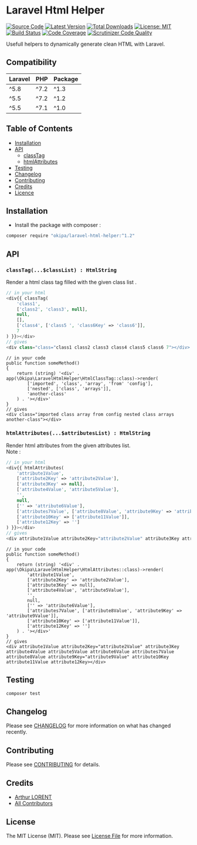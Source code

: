 # Laravel Html Helper

[![Source Code](https://img.shields.io/badge/source-okipa/laravel--html--helper-blue.svg)](https://github.com/Okipa/laravel-html-helper)
[![Latest Version](https://img.shields.io/github/release/okipa/laravel-html-helper.svg?style=flat-square)](https://github.com/Okipa/laravel-html-helper/releases)
[![Total Downloads](https://img.shields.io/packagist/dt/okipa/laravel-html-helper.svg?style=flat-square)](https://packagist.org/packages/okipa/laravel-html-helper)
[![License: MIT](https://img.shields.io/badge/License-MIT-blue.svg)](https://opensource.org/licenses/MIT)
[![Build Status](https://scrutinizer-ci.com/g/Okipa/laravel-html-helper/badges/build.png?b=master)](https://scrutinizer-ci.com/g/Okipa/laravel-html-helper/build-status/master)
[![Code Coverage](https://scrutinizer-ci.com/g/Okipa/laravel-html-helper/badges/coverage.png?b=master)](https://scrutinizer-ci.com/g/Okipa/laravel-html-helper/?branch=master)
[![Scrutinizer Code Quality](https://scrutinizer-ci.com/g/Okipa/laravel-html-helper/badges/quality-score.png?b=master)](https://scrutinizer-ci.com/g/Okipa/laravel-html-helper/?branch=master)

Usefull helpers to dynamically generate clean HTML with Laravel.

## Compatibility

| Laravel | PHP | Package |
|---|---|---|
| ^5.8 | ^7.2 | ^1.3 |
| ^5.5 | ^7.2 | ^1.2 |
| ^5.5 | ^7.1 | ^1.0 |

## Table of Contents
- [Installation](#installation)
- [API](#api)
  - [classTag](#classtag)
  - [htmlAttributes](#htmlattributes)
- [Testing](#testing)
- [Changelog](#changelog)
- [Contributing](#contributing)
- [Credits](#credits)
- [Licence](#license)

## Installation

- Install the package with composer :
```bash
composer require "okipa/laravel-html-helper:^1.2"
```

## API

### `classTag(...$classList) : HtmlString`
Render a html class tag filled with the given class list .  

```php
// in your html
<div{{ classTag(
    'class1',
    ['class2', 'class3', null],
    null,
    [],
    ['class4', ['class5 ', 'class6Key' => 'class6']],
    7
) }}></div>
// gives
<div class="class="class1 class2 class3 class4 class5 class6 7"></div>
```

```
// in your code
public function someMethod()
{
    return (string) '<div' . app(\Okipa\LaravelHtmlHelper\HtmlClassTag::class)->render(
        ['imported', 'class', 'array', 'from' 'config'],
        ['nested', ['class', 'arrays']],
        'another-class'
    ) . '></div>'
}
// gives
<div class="imported class array from config nested class arrays another-class"></div>
```

### `htmlAttributes(...$attributesList) : HtmlString`
Render html attributes from the given attributes list.  
Note : 

```php
// in your html
<div{{ htmlAttributes(
    'attribute1Value',
    ['attribute2Key' => 'attribute2Value'],
    ['attribute3Key' => null],
    ['attribute4Value', 'attribute5Value'],
    '',
    null,
    ['' => 'attribute6Value'],
    ['attributes7Value', ['attribute8Value', 'attribute9Key' => 'attribute9Value']],
    ['attribute10Key' => ['attribute11Value']],
    ['attribute12Key' => '']
) }}></div>
// gives
<div attribute1Value attribute2Key="attribute2Value" attribute3Key attribute4Value attribute5Value attribute6Value attributes7Value attribute8Value attribute9Key="attribute9Value" attribute10Key attribute11Value attribute12Key></div>
```

```
// in your code
public function someMethod()
{
    return (string) '<div' . app(\Okipa\LaravelHtmlHelper\HtmlAttributes::class)->render(
        'attribute1Value',
        ['attribute2Key' => 'attribute2Value'],
        ['attribute3Key' => null],
        ['attribute4Value', 'attribute5Value'],
        '',
        null,
        ['' => 'attribute6Value'],
        ['attributes7Value', ['attribute8Value', 'attribute9Key' => 'attribute9Value']],
        ['attribute10Key' => ['attribute11Value']],
        ['attribute12Key' => '']
    ) . '></div>'
}
// gives
<div attribute1Value attribute2Key="attribute2Value" attribute3Key attribute4Value attribute5Value attribute6Value attributes7Value attribute8Value attribute9Key="attribute9Value" attribute10Key attribute11Value attribute12Key></div>
```

## Testing

```bash
composer test
```

## Changelog

Please see [CHANGELOG](CHANGELOG.md) for more information on what has changed recently.

## Contributing

Please see [CONTRIBUTING](CONTRIBUTING.md) for details.

## Credits

- [Arthur LORENT](https://github.com/okipa)
- [All Contributors](../../contributors)

## License

The MIT License (MIT). Please see [License File](LICENSE.md) for more information.

